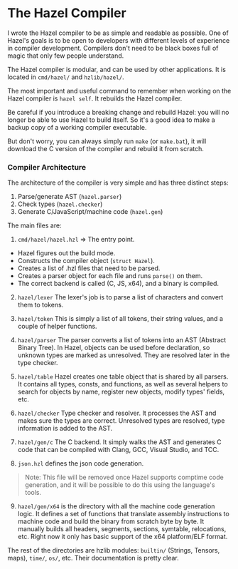 # The Hazel Compiler 

I wrote the Hazel compiler to be as simple and readable as possible.  One of Hazel's goals is to be open to developers with 
different levels of experience in compiler development. Compilers don't need to be black boxes full of magic that only few 
people understand.

The Hazel compiler is modular, and can be used by other applications. It is located in `cmd/hazel/` and `hzlib/hazel/`.

The most important and useful command to remember when working on the Hazel compiler is `hazel self`. It rebuilds the Hazel 
compiler.

Be careful if you introduce a breaking change and rebuild Hazel: you will no longer be able to use Hazel to build itself. So 
it's a good idea to make a backup copy of a working compiler executable.

But don't worry, you can always simply run `make` (or `make.bat`), it will download the C version of the compiler and rebuild 
it from scratch.


### Compiler Architecture 
The architecture of the compiler is very simple and has three distinct steps:

1. Parse/generate AST (`hazel.parser`)
2. Check types (`hazel.checker`)
3. Generate C/JavaScript/machine code (`hazel.gen`)


The main files are:

1. `cmd/hazel/hazel.hzl` => The entry point.

- Hazel figures out the build mode.
- Constructs the compiler object (`struct Hazel`).
- Creates a list of .hzl files that need to be parsed.
- Creates a parser object for each file and runs `parse()` on them.
- The correct backend is called (C, JS, x64), and a binary is compiled.

2. `hazel/lexer` The lexer's job is to parse a list of characters and convert them to tokens.

3. `hazel/token` This is simply a list of all tokens, their string values, and a couple of helper functions.

4. `hazel/parser` The parser converts a list of tokens into an AST (Abstract Binary Tree). 
In Hazel, objects can be used before declaration, so unknown types are marked as unresolved. They are resolved later in the 
type checker.

5. `hazel/table` Hazel creates one table object that is shared by all parsers. It contains all types, consts, and functions, 
as well as several helpers to search for objects by name, register new objects, modify types' fields, etc.

6. `hazel/checker` Type checker and resolver. It processes the AST and makes sure the types are correct. Unresolved types are 
resolved, type information is added to the AST.

7. `hazel/gen/c` The C backend. It simply walks the AST and generates C code that can be compiled with Clang, GCC, Visual 
Studio, and TCC.

8. `json.hzl` defines the json code generation. 
> Note: This file will be removed once Hazel supports comptime code generation, and it will be possible to do this using the 
language's tools.

9. `hazel/gen/x64` is the directory with all the machine code generation logic. It defines a set of functions that translate 
assembly instructions to machine code and build the binary from scratch byte by byte. It manually builds all headers, 
segments, sections, symtable, relocations, etc. Right now it only has basic support of the x64 platform/ELF format.

The rest of the directories are hzlib modules: `builtin/` (Strings, Tensors, maps), `time/`, `os/`, etc. Their documentation is pretty clear.